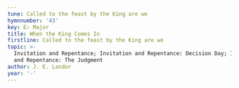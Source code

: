 ```yaml
---
tune: Called to the feast by the King are we
hymnnumber: '43'
key: E♭ Major
title: When the King Comes In
firstline: Called to the feast by the King are we
topic: >-
  Invitation and Repentance; Invitation and Repentance: Decision Day; Invitation
  and Repentance: The Judgment
author: J. E. Landor
year: '-'
---
```

